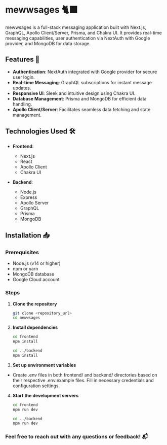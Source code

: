 # mewwsages 🐈‍⬛

mewwsages is a full-stack messaging application built with Next.js, GraphQL, Apollo Client/Server, Prisma, and Chakra UI. It provides real-time messaging capabilities, user authentication via NextAuth with Google provider, and MongoDB for data storage.

## Features 🚀

- **Authentication**: NextAuth integrated with Google provider for secure user login.
- **Real-time Messaging**: GraphQL subscriptions for instant message updates.
- **Responsive UI**: Sleek and intuitive design using Chakra UI.
- **Database Management**: Prisma and MongoDB for efficient data handling.
- **Apollo Client/Server**: Facilitates seamless data fetching and state management.

## Technologies Used 🛠️

- **Frontend**:
  - Next.js
  - React
  - Apollo Client
  - Chakra UI

- **Backend**:
  - Node.js
  - Express
  - Apollo Server
  - GraphQL
  - Prisma
  - MongoDB

## Installation 📥

### Prerequisites

- Node.js (v14 or higher)
- npm or yarn
- MongoDB database
- Google Cloud account

### Steps

1. **Clone the repository**

   ```bash
   git clone <repository_url>
   cd mewwsages

2. **Install dependencies**

   ```bash
   cd frontend
   npm install
   ```
   ```bash
   cd ../backend
   npm install

3. **Set up environment variables**

  - Create .env files in both frontend/ and backend/ directories based on their respective .env.example files.
    Fill in necessary credentials and configuration settings.

4. **Start the development servers**
   ```bash
   cd frontend
   npm run dev
   ```
   ```bash
   cd ../backend
   npm run dev

### Feel free to reach out with any questions or feedback! 📬
